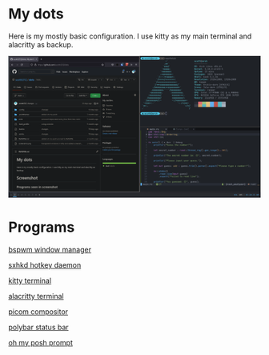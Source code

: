 # My dots
Here is my mostly basic configuration. I use kitty as my main terminal and alacritty as backup.

![](screenshot.png)

# Programs
[bspwm window manager](https://github.com/baskerville/bspwm)

[sxhkd hotkey daemon](https://github.com/baskerville/sxhkd)

[kitty terminal](https://github.com/kovidgoyal/kitty)

[alacritty terminal](https://github.com/alacritty/alacritty)

[picom compositor](https://github.com/yshui/picom)

[polybar status bar](https://github.com/polybar/polybar)

[oh my posh prompt](https://ohmyposh.dev/)
